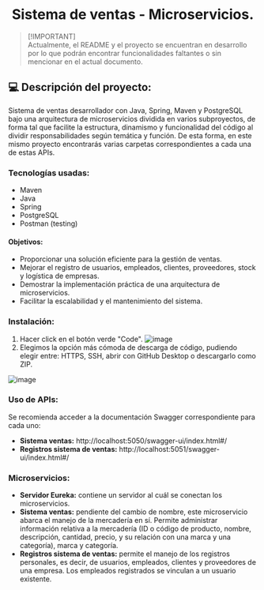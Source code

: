 <h1 align="center"> Sistema de ventas - Microservicios. </h1>

> [!IMPORTANT]\
> Actualmente, el README y el proyecto se encuentran en desarrollo por lo que podrán encontrar funcionalidades faltantes o sin mencionar en el actual documento.

## :computer: Descripción del proyecto:
Sistema de ventas desarrollador con Java, Spring, Maven y PostgreSQL bajo una arquitectura de microservicios dividida en varios subproyectos, de forma tal que facilite la estructura, dinamismo y funcionalidad 
del código al dividir responsabilidades según temática y función. De esta forma, en este mismo proyecto encontrarás varias carpetas correspondientes a cada una de estas APIs. 

### Tecnologías usadas:
- Maven
- Java
- Spring
- PostgreSQL
- Postman (testing)

#### Objetivos:
- Proporcionar una solución eficiente para la gestión de ventas.
- Mejorar el registro de usuarios, empleados, clientes, proveedores, stock y logística de empresas.
- Demostrar la implementación práctica de una arquitectura de microservicios.
- Facilitar la escalabilidad y el mantenimiento del sistema.

### Instalación: 
1. Hacer click en el botón verde "Code".
![image](https://github.com/user-attachments/assets/2c0106b2-577c-4d84-a09c-e05a212459ae)
2. Elegimos la opción más cómoda de descarga de código, pudiendo elegir entre: HTTPS, SSH, abrir con GitHub Desktop o descargarlo como ZIP.

![image](https://github.com/user-attachments/assets/7c228deb-3f13-425d-b61d-fb777a49c8c5)

### Uso de APIs: 
Se recomienda acceder a la documentación Swagger correspondiente para cada uno:
- **Sistema ventas:** http://localhost:5050/swagger-ui/index.html#/
- **Registros sistema de ventas:** http://localhost:5051/swagger-ui/index.html#/


### Microservicios:
- **Servidor Eureka:** contiene un servidor al cuál se conectan los microservicios.
- **Sistema ventas:** pendiente del cambio de nombre, este microservicio abarca el manejo de la mercadería en sí. Permite administrar información relativa a la mercadería (ID o código de producto, nombre,
descripción, cantidad, precio, y su relación con una marca y una categoría), marca y categoría.
- **Registros sistema de ventas:** permite el manejo de los registros personales, es decir, de usuarios, empleados, clientes y proveedores de una empresa. Los empleados registrados se vinculan a un usuario
 existente.


